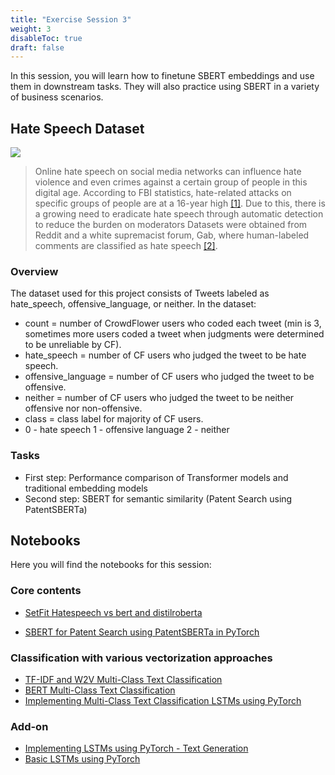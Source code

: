 ```yaml
---
title: "Exercise Session 3"
weight: 3
disableToc: true
draft: false
---
```


In this session, you will learn how to finetune SBERT embeddings and use them in downstream tasks. They will also practice using SBERT in a variety of business scenarios.


## Hate Speech Dataset

![](https://media.licdn.com/dms/image/C4D12AQGixW0ur9HJgg/article-cover_image-shrink_423_752/0/1520125944764?e=1681948800&v=beta&t=HGNUzbylZaCSKZBQy-ajyeUfL9oUAZv5plMLChAhfck)

> Online hate speech on social media networks can influence hate violence and even crimes against a certain group of people in this digital age. According to FBI statistics, hate-related attacks on specific groups of people are at a 16-year high [[1]](https://www.nytimes.com/2019/11/12/us/hate-crimes-fbi-report.html). Due to this, there is a growing need to eradicate hate speech through automatic detection to reduce the burden on moderators Datasets were obtained from Reddit and a white supremacist forum, Gab, where human-labeled comments are classified as hate speech [[2]](https://github.com/jing-qian/A-Benchmark-Dataset-for-Learning-to-Intervene-in-Online-Hate-Speech). 


### Overview

The dataset used for this project consists of Tweets labeled as hate_speech, offensive_language, or neither. In the dataset:

* count = number of CrowdFlower users who coded each tweet (min is 3, sometimes more users coded a tweet when judgments were determined to be unreliable by CF).
* hate_speech = number of CF users who judged the tweet to be hate speech.
* offensive_language = number of CF users who judged the tweet to be offensive.
* neither = number of CF users who judged the tweet to be neither offensive nor non-offensive.
* class = class label for majority of CF users.
* 0 - hate speech 1 - offensive language 2 - neither



### Tasks

* First step: Performance comparison of Transformer models and traditional embedding models
* Second step: SBERT for semantic similarity (Patent Search using PatentSBERTa)


## Notebooks

Here you will find the notebooks for this session:


### Core contents
* [SetFit Hatespeech vs bert and distilroberta](https://colab.research.google.com/drive/16HQiC0prlNUABusajZN4Fp71op0e6YuR?usp=sharing)

* [SBERT for Patent Search using PatentSBERTa in PyTorch](https://colab.research.google.com/github/aaubs/ds-master/blob/main/notebooks/M4_PatentSBERTa_For_PatentSearch.ipynb)


### Classification with various vectorization approaches
* [TF-IDF and W2V Multi-Class Text Classification](https://colab.research.google.com/github/aaubs/ds-master/blob/main/notebooks/M4_TFIDF_W2V_multiclass_text_classification.ipynb)
* [BERT Multi-Class Text Classification](https://colab.research.google.com/github/aaubs/ds-master/blob/main/notebooks/M4_BERT_multiclass_text_classification.ipynb)
* [Implementing Multi-Class Text Classification LSTMs using PyTorch](https://colab.research.google.com/github/HamidBekamiri/ds-master/blob/main/notebooks/M4_LSTM_multiclass_text_classification_PyTorch_v1.ipynb)



### Add-on
* [Implementing LSTMs using PyTorch - Text Generation](https://github.com/aaubs/ds-master/blob/main/notebooks/M3_Character_Level_LSTM_PyTorch.ipynb)
* [Basic LSTMs using PyTorch](https://colab.research.google.com/github/aaubs/ds-master/blob/main/notebooks/M4_Basic_LSTM_PyTorch.ipynb)

